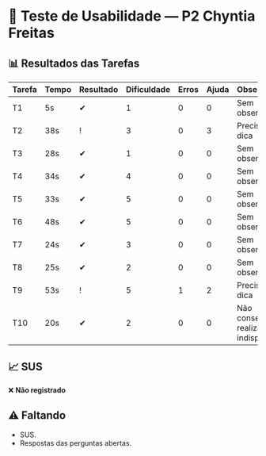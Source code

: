 # 👤 Teste de Usabilidade — P2 Chyntia Freitas

## 📊 Resultados das Tarefas
| Tarefa | Tempo | Resultado | Dificuldade | Erros | Ajuda | Observações |
|--------|-------|-----------|-------------|-------|-------|-------------|
| T1 | 5s | ✔ | 1 | 0 | 0 | Sem observações |
| T2 | 38s | ! | 3 | 0 | 3 | Precisou de dica |
| T3 | 28s | ✔ | 1 | 0 | 0 | Sem observações |
| T4 | 34s | ✔ | 4 | 0 | 0 | Sem observações |
| T5 | 33s | ✔ | 5 | 0 | 0 | Sem observações |
| T6 | 48s | ✔ | 5 | 0 | 0 | Sem observações |
| T7 | 24s | ✔ | 3 | 0 | 0 | Sem observações |
| T8 | 25s | ✔ | 2 | 0 | 0 | Sem observações |
| T9 | 53s | ! | 5 | 1 | 2 | Precisou de dica |
| T10 | 20s | ✔ | 2 | 0 | 0 | Não conseguiu realizar pois indisponível |

## 📈 SUS
❌ **Não registrado**

## ⚠️ Faltando
- SUS.
- Respostas das perguntas abertas.
